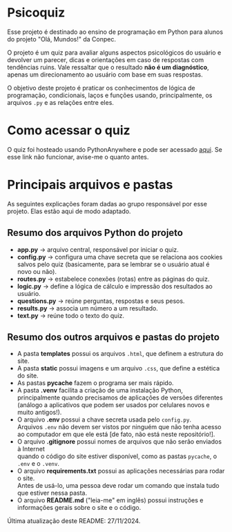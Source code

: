 # Psicoquiz
Esse projeto é destinado ao ensino de programação em Python para alunos do projeto "Olá, Mundos!" da Conpec.

O projeto é um quiz para avaliar alguns aspectos psicológicos do usuário e devolver um parecer, dicas e orientações em caso de respostas com tendências ruins. Vale ressaltar que o resultado **não é um diagnóstico**, apenas um direcionamento ao usuário com base em suas respostas.

O objetivo deste projeto é praticar os conhecimentos de lógica de programação, condicionais, laços e funções usando, principalmente, os arquivos `.py` e as relações entre eles.

# Como acessar o quiz
O quiz foi hosteado usando PythonAnywhere e pode ser acessado [aqui](https://bit.ly/psicoquiz). Se esse link não funcionar, avise-me o quanto antes.

# Principais arquivos e pastas
As seguintes explicações foram dadas ao grupo responsável por esse projeto. Elas estão aqui de modo adaptado.

## Resumo dos arquivos Python do projeto

- **app.py** → arquivo central, responsável por iniciar o quiz.
- **config.py** → configura uma chave secreta que se relaciona aos cookies salvos pelo quiz (basicamente, para se lembrar se o usuário atual é novo ou não).
- **routes.py** → estabelece conexões (rotas) entre as páginas do quiz.
- **logic.py** → define a lógica de cálculo e impressão dos resultados ao usuário.
- **questions.py** → reúne perguntas, respostas e seus pesos.
- **results.py** → associa um número a um resultado.
- **text.py** → reúne todo o texto do quiz.

## Resumo dos outros arquivos e pastas do projeto

- A pasta **templates** possui os arquivos `.html`, que definem a estrutura do site.  
- A pasta **static** possui imagens e um arquivo `.css`, que define a estética do site.  
- As pastas **__pycache__** fazem o programa ser mais rápido.  
- A pasta **.venv** facilita a criação de uma instalação Python, principalmente quando precisamos de aplicações de versões diferentes  
  (análogo a aplicativos que podem ser usados por celulares novos e muito antigos!).  
- O arquivo **.env** possui a chave secreta usada pelo `config.py`.  
  Arquivos `.env` não devem ser vistos por ninguém que não tenha acesso ao computador em que ele está [de fato, não está neste repositório!].
- O arquivo **.gitignore** possui nomes de arquivos que não serão enviados à Internet  
  quando o código do site estiver disponível, como as pastas `pycache`, o `.env` e o `.venv`.
- O arquivo **requirements.txt** possui as aplicações necessárias para rodar o site.  
  Antes de usá-lo, uma pessoa deve rodar um comando que instala tudo que estiver nessa pasta.
- O arquivo **README.md** ("leia-me" em inglês) possui instruções e informações gerais sobre o site e o código.

Última atualização deste README: 27/11/2024.
